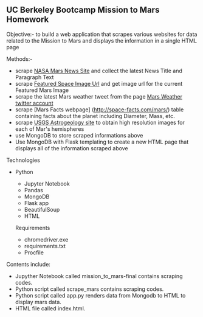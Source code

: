 
## UC Berkeley Bootcamp Mission to Mars Homework

Objective:- to build a web application that scrapes various websites for data related to the Mission to Mars 
and displays the information in a single HTML page

Methods:- 
- scrape [NASA Mars News Site](https://mars.nasa.gov/news/) and collect the latest News Title and Paragraph Text
- scrape [Featured Space Image Url](https://www.jpl.nasa.gov/spaceimages/?search=&category=Mars) and get image url for the current Featured Mars Image
- scrape the latest Mars weather tweet from the page [Mars Weather twitter account](https://twitter.com/marswxreport?lang=en)
- scrape [Mars Facts webpage] (http://space-facts.com/mars/) table containing facts about the planet including Diameter, Mass, etc. 
- scrape [USGS Astrogeology site](https://astrogeology.usgs.gov/search/results?q=hemisphere+enhanced&k1=target&v1=Mars) to obtain high resolution images for each of Mar's hemispheres
- use MongoDB to store scraped informations above
- Use MongoDB with Flask templating to create a new HTML page that displays all of the information scraped above


Technologies 

- Python 
  - Jupyter Notebook
  - Pandas
  - MongoDB
  - Flask app
  - BeautifulSoup 
  - HTML
  
  Requirements  
  - chromedriver.exe
  - requirements.txt 
  - Procfile

Contents include:

- Jupyther Notebook called mission_to_mars-final contains scraping codes.
- Python script called scrape_mars contains scraping codes.
- Python script called app.py renders data from Mongodb to HTML to display mars data.
- HTML file called index.html. 


